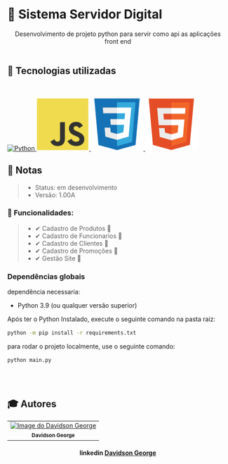 # **📱 Sistema Servidor Digital**
<div align="center" >
Desenvolvimento de projeto python para servir como api as aplicações front end
</div>
</br>

## 🚀 Tecnologias utilizadas 

<br/>
<p align="left">

<a href="https://python.org/" target="_blank">
    <img
      src="[https://cdn.freebiesupply.com/logos/large/2x/python-3-logo-png-transparent.png](https://cdn3.iconfinder.com/data/icons/logos-and-brands-adobe/512/267_Python-512.png)"
      alt="Python"
      width="120"
      height="120"
    />
  </a>
  
  <a href="https://developer.mozilla.org/en-US/docs/Web/JavaScript" target="_blank">
    <img
      src="https://raw.githubusercontent.com/devicons/devicon/master/icons/javascript/javascript-original.svg"
      alt="javascript"
      width="120"
      height="120"
    />
  </a>
  <a href="https://developer.mozilla.org/pt-BR/docs/Web/CSS" target="_blank">
    <img
      src="https://raw.githubusercontent.com/devicons/devicon/master/icons/css3/css3-original.svg"
      alt="Css3"
      width="120"
      height="120"
    />
  </a>

  <a href="https://developer.mozilla.org/pt-BR/docs/Web/HTML" target="_blank">
    <img
      src="https://raw.githubusercontent.com/devicons/devicon/master/icons/html5/html5-original.svg"
      alt="HTML5"
      width="120"
      height="120"
    />
  </a>


</p>

## 📜 Notas
> * Status: em desenvolvimento
> * Versão: 1.00A


### :memo: Funcionalidades: 
> * ✔ Cadastro de Produtos 📲
> * ✔ Cadastro de Funcionarios 📲
> * ✔ Cadastro de Clientes 📲
> * ✔ Cadastro de Promoções 📲
> * ✔ Gestão Site 📲

### Dependências globais

dependência necessaria:

- Python 3.9 (ou qualquer versão superior)

Após ter o Python Instalado, execute o seguinte comando na pasta raiz:

```bash
python -m pip install -r requirements.txt
```

para rodar o projeto localmente, use o seguinte comando:

```bash
python main.py
```

</br>

</br>

## :mortar_board: Autores

<table align="center">
    <tr>
        <td align="center">
            <a href="https://github.com/davidsongsc">
                <img src="https://avatars.githubusercontent.com/u/53156529?v=4" width="150px;" alt="Image do Davidson George" />
                <br />
                <sub><b>Davidson George</b></sub>
            </a>
        </td>    
    </tr>
</table>
<h4 align="center">
  linkedin <a href="https://www.linkedin.com/in/davidsongsc/" target="_blank"> Davidson George </a>
</h4>
